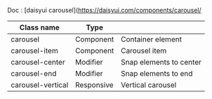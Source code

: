 Doc : [daisyui carousel](https://daisyui.com/components/carousel/

| Class name         |   Type     |                          |
|--------------------|------------|--------------------------|
| carousel           | Component  | Container element        |
| carousel-item      | Component  | Carousel item            |
| carousel-center    | Modifier   | Snap elements to center  |
| carousel-end       | Modifier   | Snap elements to end     |
| carousel-vertical  | Responsive | Vertical carousel        |
